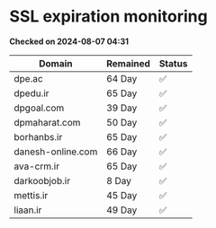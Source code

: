 # SSL expiration monitoring

**Checked on 2024-08-07 04:31**

| Domain | Remained | Status       |
|--------|----------|--------------|
| dpe.ac     | 64 Day   | ✅ |
| dpedu.ir     | 65 Day   | ✅ |
| dpgoal.com     | 39 Day   | ✅ |
| dpmaharat.com     | 50 Day   | ✅ |
| borhanbs.ir     | 65 Day   | ✅ |
| danesh-online.com     | 66 Day   | ✅ |
| ava-crm.ir     | 65 Day   | ✅ |
| darkoobjob.ir     | 8 Day   | ✅ |
| mettis.ir     | 45 Day   | ✅ |
| liaan.ir     | 49 Day   | ✅ |
